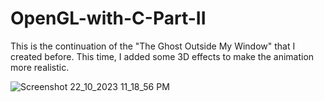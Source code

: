 # OpenGL-with-C-Part-II
This is the continuation of the "The Ghost Outside My Window" that I created before. This time, I added some 3D effects to make the animation more realistic.

![Screenshot 22_10_2023 11_18_56 PM](https://github.com/balqis1234/OpenGL-with-C-Part-II/assets/148086400/6798ad4b-06ed-44b5-8ad3-43f57d99365d)
